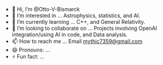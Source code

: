 - 👋 Hi, I’m @Otto-V-Bismarck 
- 👀 I’m interested in ... Astrophysics, statistics, and AI.
- 🌱 I’m currently learning ... C++, and General Relativity.
- 💞️ I’m looking to collaborate on ... Projects involving OpenAI integration/using AI in code, and Data analysis.
- 📫 How to reach me ... Email mythic7359@gmail.com
- 😄 Pronouns: ...
- ⚡ Fun fact: ...

<!---
Otto-V-Bismarck/Otto-V-Bismarck is a ✨ special ✨ repository because its `README.md` (this file) appears on your GitHub profile.
You can click the Preview link to take a look at your changes.
--->
